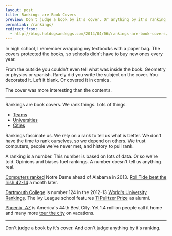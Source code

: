 ```yaml
---
layout: post
title: Rankings are Book Covers
preview: Don't judge a book by it's cover. Or anything by it's ranking.
permalink: /rankings/
redirect_from:
  - http://blog.hotdogsandeggs.com/2014/04/06/rankings-are-book-covers/
---
```


In high school, I remember wrapping my textbooks with a paper bag. The covers protected the books, so schools didn't have to buy new ones every year. 

From the outside you couldn't even tell what was inside the book. Geometry or physics or spanish. Rarely did you write the subject on the cover. You decorated it. Left it blank. Or covered it in comics. 

The cover was more interesting than the contents.

* * *

Rankings are book covers. We rank things. Lots of things. 

* [Teams](http://www.bcsfootball.org/) 
* [Universities](http://www.timeshighereducation.co.uk/world-university-rankings/2012-13/world-ranking) 
* [Cities](http://images.businessweek.com/slideshows/2012-09-26/americas-50-best-cities#slide1)

Rankings fascinate us. We rely on a rank to tell us what is better. We don't have the time to rank ourselves, so we depend on others. We trust computers, people we've never met, and history to pull rank.

A ranking is a number. This number is based on lots of data. Or so we're told. Opinions and biases fuel rankings. A number doesn't tell us anything real.

[Computers ranked](http://www.bcsfootball.org/) Notre Dame ahead of Alabama in 2013. [Roll Tide beat the Irish 42-14](http://articles.chicagotribune.com/2013-01-08/sports/ct-spt-0108-bcs-notre-dame-alabama--20130108_1_bcs-title-eddie-lacy-alabama) a month later.

[Dartmouth College](http://www.timeshighereducation.co.uk/world-university-rankings/2012-13/world-ranking/institution/dartmouth-college) is number 124 in the 2012-13 [World's University Rankings](http://www.timeshighereducation.co.uk/world-university-rankings/2012-13/world-ranking). The Ivy League school features [11 Pulitzer Prize](http://en.wikipedia.org/wiki/List_of_Dartmouth_College_alumni#Pulitzer_Prize_winners) as alumni.

[Phoenix, AZ](http://images.businessweek.com/slideshows/2012-09-26/americas-50-best-cities#slide8) is America's 44th Best City. Yet 1.4 million people call it home and many more [tour the city](http://www.visitphoenix.com/index.aspx) on vacations.

* * * 

Don't judge a book by it's cover. And don't judge anything by it's ranking.
